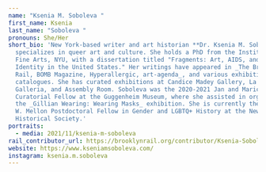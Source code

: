 ```yaml
---
name: "Ksenia M. Soboleva "
first_name: Ksenia
last_name: "Soboleva "
pronouns: She/Her
short_bio: 'New York-based writer and art historian **Dr. Ksenia M. Soboleva**
  specializes in queer art and culture. She holds a PhD from the Institute of
  Fine Arts, NYU, with a dissertation titled "Fragments: Art, AIDS, and Lesbian
  Identity in the United States." Her writings have appeared in _The Brooklyn
  Rail, BOMB Magazine, Hyperallergic, art-agenda_, and various exhibition
  catalogues. She has curated exhibitions at Candice Madey Gallery, La MaMa
  Galleria, and Assembly Room. Soboleva was the 2020-2021 Jan and Marica Vilcek
  Curatorial Fellow at the Guggenheim Museum, where she assisted in organizing
  the _Gillian Wearing: Wearing Masks_ exhibition. She is currently the Andrew
  W. Mellon Postdoctoral Fellow in Gender and LGBTQ+ History at the New York
  Historical Society.'
portraits:
  - media: 2021/11/ksenia-m-soboleva
rail_contributor_url: https://brooklynrail.org/contributor/Ksenia-Soboleva
website: https://www.kseniamsoboleva.com/
instagram: ksenia.m.soboleva
---
```

